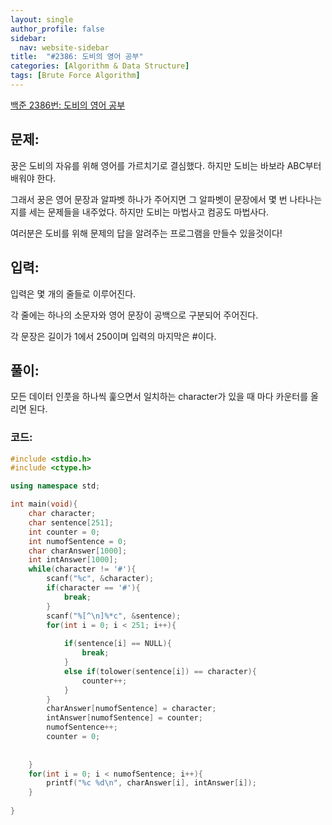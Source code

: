 ```yaml
---
layout: single
author_profile: false
sidebar:
  nav: website-sidebar
title:  "#2386: 도비의 영어 공부"
categories: [Algorithm & Data Structure]
tags: [Brute Force Algorithm]
---
```


[백준 2386번: 도비의 영어 공부](https://www.acmicpc.net/problem/2386)

## 문제:

꿍은 도비의 자유를 위해 영어를 가르치기로 결심했다. 하지만 도비는 바보라 ABC부터 배워야 한다.

그래서 꿍은 영어 문장과 알파벳 하나가 주어지면 그 알파벳이 문장에서 몇 번 나타나는지를 세는 문제들을 내주었다. 하지만 도비는 마법사고 컴공도 마법사다.

여러분은 도비를 위해 문제의 답을 알려주는 프로그램을 만들수 있을것이다!

## 입력:

입력은 몇 개의 줄들로 이루어진다.

각 줄에는 하나의 소문자와 영어 문장이 공백으로 구분되어 주어진다.

각 문장은 길이가 1에서 250이며 입력의 마지막은 #이다.

## 풀이:

모든 데이터 인풋을 하나씩 훑으면서 일치하는 character가 있을 때 마다 카운터를 올리면 된다.

### 코드:

```cpp
#include <stdio.h>
#include <ctype.h>

using namespace std;

int main(void){
	char character;
	char sentence[251];
	int counter = 0;
	int numofSentence = 0;
	char charAnswer[1000];
	int intAnswer[1000];
	while(character != '#'){
		scanf("%c", &character);
		if(character == '#'){
			break;
		}
		scanf("%[^\n]%*c", &sentence);
		for(int i = 0; i < 251; i++){
			
			if(sentence[i] == NULL){
				break;
			}
			else if(tolower(sentence[i]) == character){
				counter++;
			}
		}
		charAnswer[numofSentence] = character;
		intAnswer[numofSentence] = counter;
		numofSentence++;
		counter = 0;
		
		
	}
	for(int i = 0; i < numofSentence; i++){
		printf("%c %d\n", charAnswer[i], intAnswer[i]);
	}
	
}
```